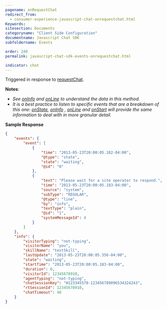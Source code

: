 ```yaml
---
pagename: onRequestChat
redirect_from:
  - consumer-experience-javascript-chat-onrequestchat.html
Keywords:
sitesection: Documents
categoryname: "Client Side Configuration"
documentname: Javascript Chat SDK
subfoldername: Events

order: 240
permalink: javascript-chat-sdk-events-onrequestchat.html

indicator: chat
---
```


Triggered in response to [requestChat](javascript-chat-sdk-methods-requestchat.html.html).

**Notes**:

- *See [onInfo](consumer-experience-javascript-chat-oninfo.html) and [onLine](consumer-experience-javascript-chat-online.html) to understand the data in this method.*
- *It is a best practice to listen to specific events that are a breakdown of this one: [onState](consumer-experience-javascript-chat-onstate.html), [onInfo](consumer-experience-javascript-chat-oninfo.html) , [onLine](consumer-experience-javascript-chat-online.html) and [onStart](consumer-experience-javascript-chat-onstart.html) will provide the same information to deal with in more granular detail.*

**Sample Response**

```json
{
    "events": {
        "event": [
            {
                "time": "2013-05-23T20:00:05.182-04:00",
                "@type": "state",
                "state": "waiting",
                "@id": "0"
            },
            {
                "text": "Please wait for a site operator to respond.",
                "time": "2013-05-23T20:00:05.183-04:00",
                "source": "system",
                "subType": "REGULAR",
                "@type": "line",
                "by": "info",
                "textType": "plain",
                "@id": "1",
                "systemMessageId": 4
            }
        ]
    },
    "info": {
        "visitorTyping": "not-typing",
        "visitorName": "you",
        "skillName": "testSkill",
        "lastUpdate": "2013-05-23T20:00:05.356-04:00",
        "state": "waiting",
        "startTime": "2013-05-23T20:00:05.183-04:00",
        "duration": 0,
        "visitorId": 12345678910,
        "agentTyping": "not-typing",
        "chatSessionKey": "H123345578-123456789096534324243",
        "rtSessionId": 12345678910,
        "chatTimeout": 40
    }
}
```
